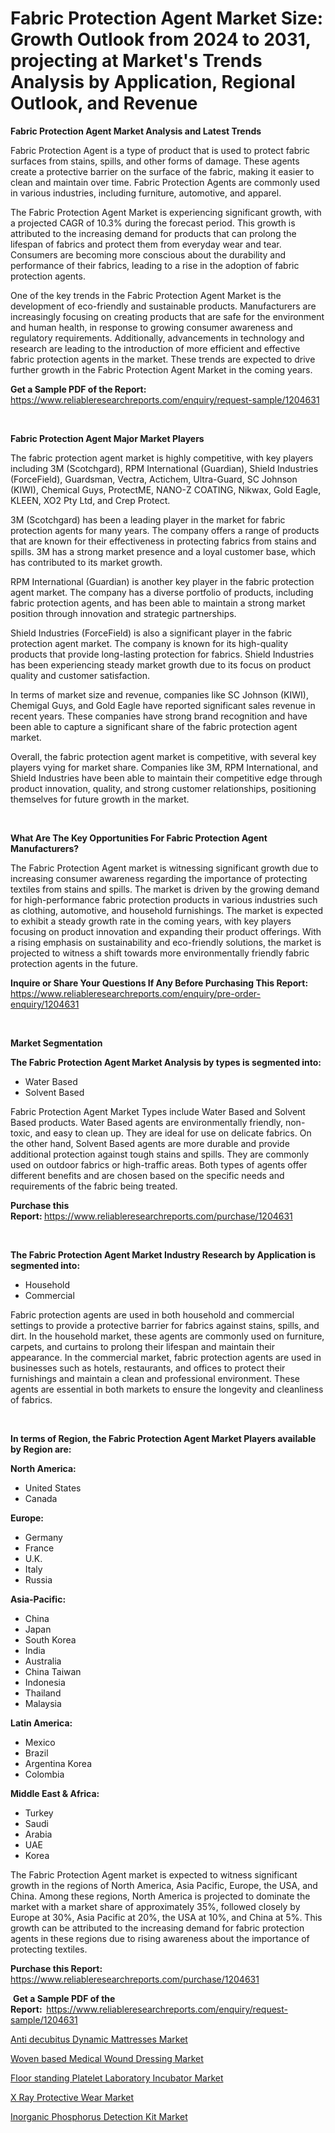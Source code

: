 <p><h1>Fabric Protection Agent Market Size: Growth Outlook from 2024 to 2031, projecting at Market's Trends Analysis by Application, Regional Outlook, and Revenue</h1></p><p><strong>Fabric Protection Agent Market Analysis and Latest Trends</strong></p>
<p><p>Fabric Protection Agent is a type of product that is used to protect fabric surfaces from stains, spills, and other forms of damage. These agents create a protective barrier on the surface of the fabric, making it easier to clean and maintain over time. Fabric Protection Agents are commonly used in various industries, including furniture, automotive, and apparel.</p><p>The Fabric Protection Agent Market is experiencing significant growth, with a projected CAGR of 10.3% during the forecast period. This growth is attributed to the increasing demand for products that can prolong the lifespan of fabrics and protect them from everyday wear and tear. Consumers are becoming more conscious about the durability and performance of their fabrics, leading to a rise in the adoption of fabric protection agents.</p><p>One of the key trends in the Fabric Protection Agent Market is the development of eco-friendly and sustainable products. Manufacturers are increasingly focusing on creating products that are safe for the environment and human health, in response to growing consumer awareness and regulatory requirements. Additionally, advancements in technology and research are leading to the introduction of more efficient and effective fabric protection agents in the market. These trends are expected to drive further growth in the Fabric Protection Agent Market in the coming years.</p></p>
<p><strong>Get a Sample PDF of the Report:&nbsp;</strong> <a href="https://www.reliableresearchreports.com/enquiry/request-sample/1204631">https://www.reliableresearchreports.com/enquiry/request-sample/1204631</a></p>
<p>&nbsp;</p>
<p><strong>Fabric Protection Agent Major Market Players</strong></p>
<p><p>The fabric protection agent market is highly competitive, with key players including 3M (Scotchgard), RPM International (Guardian), Shield Industries (ForceField), Guardsman, Vectra, Actichem, Ultra-Guard, SC Johnson (KIWI), Chemical Guys, ProtectME, NANO-Z COATING, Nikwax, Gold Eagle, KLEEN, XO2 Pty Ltd, and Crep Protect.</p><p>3M (Scotchgard) has been a leading player in the market for fabric protection agents for many years. The company offers a range of products that are known for their effectiveness in protecting fabrics from stains and spills. 3M has a strong market presence and a loyal customer base, which has contributed to its market growth.</p><p>RPM International (Guardian) is another key player in the fabric protection agent market. The company has a diverse portfolio of products, including fabric protection agents, and has been able to maintain a strong market position through innovation and strategic partnerships.</p><p>Shield Industries (ForceField) is also a significant player in the fabric protection agent market. The company is known for its high-quality products that provide long-lasting protection for fabrics. Shield Industries has been experiencing steady market growth due to its focus on product quality and customer satisfaction.</p><p>In terms of market size and revenue, companies like SC Johnson (KIWI), Chemigal Guys, and Gold Eagle have reported significant sales revenue in recent years. These companies have strong brand recognition and have been able to capture a significant share of the fabric protection agent market.</p><p>Overall, the fabric protection agent market is competitive, with several key players vying for market share. Companies like 3M, RPM International, and Shield Industries have been able to maintain their competitive edge through product innovation, quality, and strong customer relationships, positioning themselves for future growth in the market.</p></p>
<p>&nbsp;</p>
<p><strong>What Are The Key Opportunities For Fabric Protection Agent Manufacturers?</strong></p>
<p><p>The Fabric Protection Agent market is witnessing significant growth due to increasing consumer awareness regarding the importance of protecting textiles from stains and spills. The market is driven by the growing demand for high-performance fabric protection products in various industries such as clothing, automotive, and household furnishings. The market is expected to exhibit a steady growth rate in the coming years, with key players focusing on product innovation and expanding their product offerings. With a rising emphasis on sustainability and eco-friendly solutions, the market is projected to witness a shift towards more environmentally friendly fabric protection agents in the future.</p></p>
<p><strong>Inquire or Share Your Questions If Any Before Purchasing This Report:</strong> <a href="https://www.reliableresearchreports.com/enquiry/pre-order-enquiry/1204631">https://www.reliableresearchreports.com/enquiry/pre-order-enquiry/1204631</a></p>
<p>&nbsp;</p>
<p><strong>Market Segmentation</strong></p>
<p><strong>The Fabric Protection Agent Market Analysis by types is segmented into:</strong></p>
<p><ul><li>Water Based</li><li>Solvent Based</li></ul></p>
<p><p>Fabric Protection Agent Market Types include Water Based and Solvent Based products. Water Based agents are environmentally friendly, non-toxic, and easy to clean up. They are ideal for use on delicate fabrics. On the other hand, Solvent Based agents are more durable and provide additional protection against tough stains and spills. They are commonly used on outdoor fabrics or high-traffic areas. Both types of agents offer different benefits and are chosen based on the specific needs and requirements of the fabric being treated.</p></p>
<p><strong>Purchase this Report:&nbsp;</strong><a href="https://www.reliableresearchreports.com/purchase/1204631">https://www.reliableresearchreports.com/purchase/1204631</a></p>
<p>&nbsp;</p>
<p><strong>The Fabric Protection Agent Market Industry Research by Application is segmented into:</strong></p>
<p><ul><li>Household</li><li>Commercial</li></ul></p>
<p><p>Fabric protection agents are used in both household and commercial settings to provide a protective barrier for fabrics against stains, spills, and dirt. In the household market, these agents are commonly used on furniture, carpets, and curtains to prolong their lifespan and maintain their appearance. In the commercial market, fabric protection agents are used in businesses such as hotels, restaurants, and offices to protect their furnishings and maintain a clean and professional environment. These agents are essential in both markets to ensure the longevity and cleanliness of fabrics.</p></p>
<p>&nbsp;</p>
<p><strong>In terms of Region, the Fabric Protection Agent Market Players available by Region are:</strong></p>
<p>
    <p> <strong> North America: </strong>
        <ul>
            <li>United States</li>
            <li>Canada</li>
        </ul>
        </p> 
    <p> <strong> Europe: </strong>
        <ul>
            <li>Germany</li>
            <li>France</li>
            <li>U.K.</li>
            <li>Italy</li>
            <li>Russia</li>
        </ul>
        </p> 
    <p> <strong> Asia-Pacific: </strong>
        <ul>
            <li>China</li>
            <li>Japan</li>
            <li>South Korea</li>
            <li>India</li>
            <li>Australia</li>
            <li>China Taiwan</li>
            <li>Indonesia</li>
            <li>Thailand</li>
            <li>Malaysia</li>
        </ul>
        </p> 
    <p> <strong> Latin America: </strong>
        <ul>
            <li>Mexico</li>
            <li>Brazil</li>
            <li>Argentina Korea</li>
            <li>Colombia</li>
        </ul>
        </p> 
    <p> <strong> Middle East & Africa: </strong>
        <ul>
            <li>Turkey</li>
            <li>Saudi</li>
            <li>Arabia</li>
            <li>UAE</li>
            <li>Korea</li>
        </ul>
    </p>
    </p>
<p><p>The Fabric Protection Agent market is expected to witness significant growth in the regions of North America, Asia Pacific, Europe, the USA, and China. Among these regions, North America is projected to dominate the market with a market share of approximately 35%, followed closely by Europe at 30%, Asia Pacific at 20%, the USA at 10%, and China at 5%. This growth can be attributed to the increasing demand for fabric protection agents in these regions due to rising awareness about the importance of protecting textiles.</p></p>
<p><strong>Purchase this Report: </strong><a href="https://www.reliableresearchreports.com/purchase/1204631">https://www.reliableresearchreports.com/purchase/1204631</a></p>
<p>&nbsp;<strong>Get a Sample PDF of the Report:&nbsp;&nbsp;</strong><a href="https://www.reliableresearchreports.com/enquiry/request-sample/1204631">https://www.reliableresearchreports.com/enquiry/request-sample/1204631</a></p>
<p><strong></strong></p>
<p><p><a href="https://medium.com/@sarademiri71/anti-decubitus-dynamic-mattresses-market-furnishes-information-on-market-share-market-trends-and-9db1210741ac">Anti decubitus Dynamic Mattresses Market</a></p><p><a href="https://medium.com/@sarademiri71/woven-based-medical-wound-dressing-market-size-reveals-the-best-marketing-channels-in-global-d7b8b89fddab">Woven based Medical Wound Dressing Market</a></p><p><a href="https://medium.com/@ashleyhills1920/floor-standing-platelet-laboratory-incubator-market-outlook-industry-overview-and-forecast-2024-c36bfe3374c0">Floor standing Platelet Laboratory Incubator Market</a></p><p><a href="https://medium.com/@ashleyhills1920/x-ray-protective-wear-market-trends-forecast-and-competitive-analysis-to-2031-f9a1fc8a1f35">X Ray Protective Wear Market</a></p><p><a href="https://medium.com/@rosejohnson762014/inorganic-phosphorus-detection-kit-market-analysis-its-cagr-market-segmentation-and-global-0d0339613ea5">Inorganic Phosphorus Detection Kit Market</a></p></p>